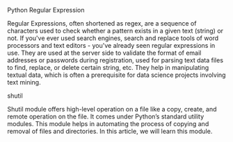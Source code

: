 Python Regular Expression 

Regular Expressions, often shortened as regex, are a sequence of characters used to check whether a pattern exists in a given text (string) or not. If you've ever used search engines, search and replace tools of word processors and text editors - you've already seen regular expressions in use. They are used at the server side to validate the format of email addresses or passwords during registration, used for parsing text data files to find, replace, or delete certain string, etc. They help in manipulating textual data, which is often a prerequisite for data science projects involving text mining.

shutil

Shutil module offers high-level operation on a file like a copy, create, and remote operation on the file. It comes under Python’s standard utility modules. This module helps in automating the process of copying and removal of files and directories. In this article, we will learn this module.